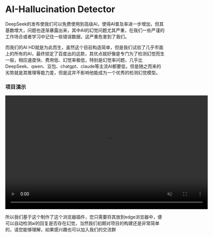 # AI-Hallucination Detector
DeepSeek的发布使我们可以免费使用到高级AI，使得AI普及率进一步增加，但其基数增大，问题也逐渐暴露出来，其中AI的幻觉问题尤其严重，在我们一些严谨的工作场合或者学习中记住一些错误数据，这严重危害到了我们。

而我们的AI HD就是为此而生，虽然这个目前构造简单，但是我们试验了几乎市面上的所有的AI，最终锁定了百度出的这款，其优点就好像是专门为了检测幻觉而生一般，相应速度快、费用低、幻觉率极低，特别是幻觉率问题，几乎比DeepSeek、qwen、豆包、chatgpt、claude等主流AI都要低，但是随之而来的劣势就是其推理等能力差，但是这并不影响他能成为一个优秀的检测幻觉模型。
### 项目演示
<video width="640" height="360" controls autoplay muted>
  <source src="demo.mp4" type="video/mp4">
  你的浏览器不支持 video 标签，请点击[这里查看视频](你的视频路径.mp4)。
</video>

所以我们基于这个制作了这个浏览器插件，您只需要将其放到edge浏览器中，便可以自动检测ai的回复是否存在幻觉，当然我们初期对项目的构建还是非常简单的，请您能够理解，如果感兴趣也可以加入我们的交流群
